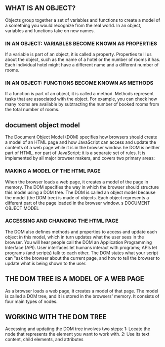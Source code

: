 ## WHAT IS AN OBJECT?
Objects group together a set of variables and functions to create a model
of a something you would recognize from the real world. In an object,
variables and functions take on new names.

### IN AN OBJECT: VARIABLES BECOME KNOWN AS PROPERTIES
If a variable is part of an object, it is called a property. Properties te ll us about the object, such as the name of a hotel or the number of rooms it has. Each individual hotel might have a different name and a different number of rooms.

### IN AN OBJECT: FUNCTIONS BECOME KNOWN AS METHODS
If a function is part of an object, it is called a method. Methods represent tasks that are associated with the object. For example, you can check how many rooms are available by subtracting the number of booked rooms from the total number of rooms.

## document object model
The Document Object Model (DOM) specifies how browsers should create a model of an HTML page and how JavaScript can access and update the contents of a web page while it is in the browser window. he DOM is neither part of HTML, nor part of JavaScript; it is a separate set of rules. It is implemented by all major browser makers, and covers two primary areas:

### MAKING A MODEL OF THE HTML PAGE
When the browser loads a web page, it creates a model of the page in memory. The DOM specifies the way in which the browser should structure this model using
a DOM tree. The DOM is called an object model because the model (the DOM tree) is
made of objects. Each object represents a different part of the page loaded in the browser window. s DOCUMENT OBJECT MODEL

### ACCESSING AND CHANGING THE HTML PAGE
The DOM also defines methods and properties to access and update each object in this model, which in turn updates what the user sees in the browser. You will hear people call the DOM an Application Programming Interface (API). User interfaces let humans interact with programs; APls let programs (and scripts) talk to each other. The DOM states what your script can "ask the browser about the current page, and how to tell the browser to update what is being shown to the user.

## THE DOM TREE IS A MODEL OF A WEB PAGE
As a browser loads a web page, it creates a model of that page. The model is called a DOM tree, and it is stored in the browsers' memory. It consists of four main types of nodes.

## WORKING WITH THE DOM TREE
Accessing and updating the DOM tree involves two steps:
1: Locate the node that represents the element you want to work with.
2: Use its text content, child elements, and attributes



